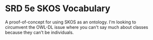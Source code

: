 # SRD 5e SKOS Vocabulary

A proof-of-concept for using SKOS as an ontology. I'm looking to circumvent the OWL-DL issue where you can't say much about classes because they can't be individuals. 
